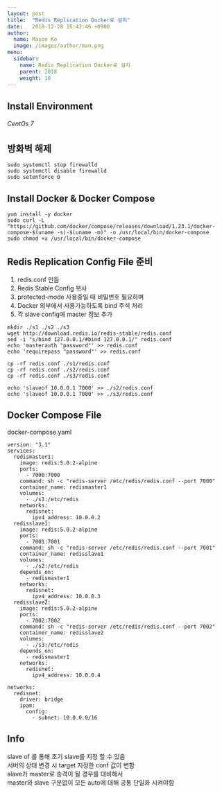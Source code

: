 ```yaml
---
layout: post
title:  "Redis Replication Docker로 설치"
date:   2018-12-28 16:42:46 +0900
author:
  name: Mason Ko
  image: /images/author/man.png
menu:
  sidebar:
    name: Redis Replication Docker로 설치
    parent: 2018
    weight: 10
---
```


## Install Environment

###### CentOs 7

## 방화벽 해제 

```
sudo systemctl stop firewalld
sudo systemctl disable firewalld 
sudo setenforce 0
```

## Install Docker & Docker Compose

```
yum install -y docker
sudo curl -L "https://github.com/docker/compose/releases/download/1.23.1/docker-compose-$(uname -s)-$(uname -m)" -o /usr/local/bin/docker-compose
sudo chmod +x /usr/local/bin/docker-compose
```

## Redis Replication Config File 준비

1. redis.conf 만듬
2. Redis Stable Config 복사
3. protected-mode 사용중일 때 비밀번호 필요하며
4. Docker 외부에서 사용가능하도록 bind 주석 처리
5. 각 slave config에 master 정보 추가

```
mkdir ./s1 ./s2 ./s3
wget http://download.redis.io/redis-stable/redis.conf
sed -i "s/bind 127.0.0.1/#bind 127.0.0.1/" redis.conf
echo 'masterauth "password"' >> redis.conf
echo 'requirepass "password"' >> redis.conf

cp -rf redis.conf ./s1/redis.conf
cp -rf redis.conf ./s2/redis.conf
cp -rf redis.conf ./s3/redis.conf
 
echo 'slaveof 10.0.0.1 7000' >> ./s2/redis.conf
echo 'slaveof 10.0.0.1 7000' >> ./s3/redis.conf
```

## Docker Compose File

docker-compose.yaml

```
version: "3.1"
services:
  redismaster1:
    image: redis:5.0.2-alpine
    ports:
      - 7000:7000
    command: sh -c "redis-server /etc/redis/redis.conf --port 7000"
    container_name: redismaster1
    volumes:
      - ./s1:/etc/redis
    networks:
      redisnet:
        ipv4_address: 10.0.0.2
  redisslave1:
    image: redis:5.0.2-alpine
    ports:
      - 7001:7001
    command: sh -c "redis-server /etc/redis/redis.conf --port 7001"
    container_name: redisslave1
    volumes:
      - ./s2:/etc/redis
    depends_on:
      - redismaster1
    networks:
      redisnet:
        ipv4_address: 10.0.0.3
  redisslave2:
    image: redis:5.0.2-alpine
    ports:
      - 7002:7002
    command: sh -c "redis-server /etc/redis/redis.conf --port 7002"
    container_name: redisslave2
    volumes:
      - ./s3:/etc/redis
    depends_on:
      - redismaster1
    networks:
      redisnet:
        ipv4_address: 10.0.0.4
 
networks:
  redisnet:
    driver: bridge
    ipam:
      config:
        - subnet: 10.0.0.0/16

```

## Info

slave of 를 통해 초기 slave를 지정 할 수 있음  
서버의 상태 변경 시 target 지정한 conf 값이 변함  
slave가 master로 승격이 될 경우를 대비해서  
master와 slave 구분없이 모든 auto에 대해 공통 단일화 시켜야함  